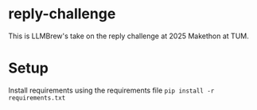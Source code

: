 # reply-challenge
This is LLMBrew's take on the reply challenge at 2025 Makethon at TUM.

# Setup
Install requirements using the requirements file `pip install -r requirements.txt`

